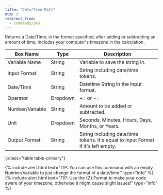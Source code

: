 ```yaml
---
title: "Date/Time Math"
num: 3
redirect_from:
  - commands/248
---
```


Returns a Date/Time, in the format specified, after adding or subtracting an amount of time. Includes your computer's timezone in the calculation.

|Box Name|Type|Description|
|--------|--------|--------
|Variable Name|String|Variable to save the string in.|
|Input Format|String|String including date/time tokens.|
|Date/Time|String|Datetime String in the Input format.|
|Operator|Dropdown|+= or -=|
|Number/Variable|String|Amount to be added or subtracted.|
|Unit|Dropdown|Seconds, Minutes, Hours, Days, Months, or Years.|
|Output Format|String|String including date/time tokens. It's equal to Input Format if it's left empty.|
{:class="table table-primary"}

{% include alert.html text="TIP: You can use this command with an empty Number/Variable to just change the format of a date/time." type="info" %}
{% include alert.html text="TIP: Use the {Z} Format to make your code aware of your timezone, otherwise it might cause slight issues!" type="info" %}

